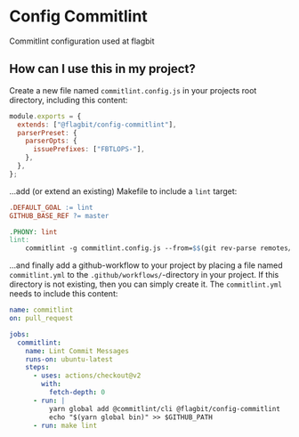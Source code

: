 # Config Commitlint

Commitlint configuration used at flagbit

## How can I use this in my project?

Create a new file named `commitlint.config.js` in your projects root directory,
including this content:

```javascript
module.exports = {
  extends: ["@flagbit/config-commitlint"],
  parserPreset: {
    parserOpts: {
      issuePrefixes: ["FBTLOPS-"],
    },
  },
};
```

...add (or extend an existing) Makefile to include a `lint` target:

```makefile
.DEFAULT_GOAL := lint
GITHUB_BASE_REF ?= master

.PHONY: lint
lint:
	commitlint -g commitlint.config.js --from=$$(git rev-parse remotes/origin/$(GITHUB_BASE_REF))
```

...and finally add a github-workflow to your project by placing a file named
`commitlint.yml` to the `.github/workflows/`-directory in your project. If this
directory is not existing, then you can simply create it. The `commitlint.yml`
needs to include this content:

```yml
name: commitlint
on: pull_request

jobs:
  commitlint:
    name: Lint Commit Messages
    runs-on: ubuntu-latest
    steps:
      - uses: actions/checkout@v2
        with:
          fetch-depth: 0
      - run: |
          yarn global add @commitlint/cli @flagbit/config-commitlint 
          echo "$(yarn global bin)" >> $GITHUB_PATH
      - run: make lint
```
